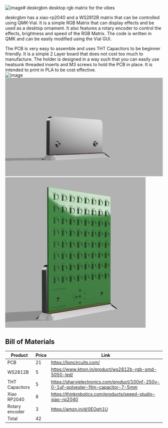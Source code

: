 <img width="349" height="194" alt="image" src="https://github.com/user-attachments/assets/0f574d57-6908-4fcb-b684-2d528513de52" /># deskrgbm
desktop rgb matrix for the vibes

deskrgbm has a xiao-rp2040 and a WS2812B matrix that can be controlled using QMK-Vial. It is a simple RGB Matrix that can display effects and be used as a desktop ornament. It also features a rotary encoder to control the effects, brightness and speed of the RGB Matrix. The code is written in QMK and can be easily modified using the Vial GUI.

The PCB is very easy to assemble and uses THT Capacitors to be beginner friendly. It is a simple 2 Layer board that does not cost too much to manufacture. The holder is designed in a way such that you can easily use heatsunk threaded inserts and M3 screws to hold the PCB in place. It is intended to print in PLA to be cost effective. \
<img width="629" height="661" alt="image" src="https://github.com/user-attachments/assets/fc404282-49d8-4a5a-9e04-f059acc16f5a" />
![render holder](assets/render_holder.png)
![render holder and pcb](assets/render_together.png)

## Bill of Materials

|Product       |Price|Link                                                                                               |
|--------------|-----|---------------------------------------------------------------------------------------------------|
|PCB           |21   |https://lioncircuits.com/                                                                          |
|WS2812B       |5    |https://www.ktron.in/product/ws2812b-rgb-smd-5050-led/                                             |
|THT Capacitors|5    |https://sharvielectronics.com/product/100nf-250v-0-1uf-polyester-film-capacitor-7-5mm              |
|Xiao RP2040   |8    |https://thinkrobotics.com/products/seeed-studio-xiao-rp2040                                        |
|Rotary encoder|3    |https://amzn.in/d/0EOqh1U                                                                          |
|Total         |42   |                                                                                                   |

